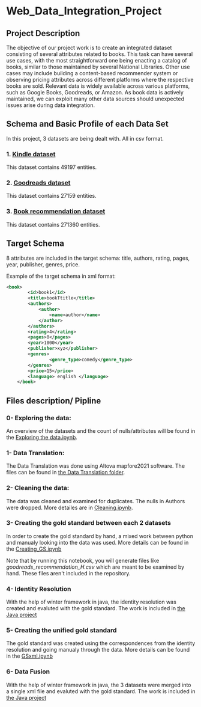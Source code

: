 # Web_Data_Integration_Project

## Project Description

The objective of our project work is to create an integrated dataset consisting of several attributes related to books. This task can have several use cases, with the most straightforward one being enacting a catalog of books, similar to those maintained by several National Libraries. Other use cases may include building a content-based recommender system or observing pricing attributes across different platforms where the respective books are sold. Relevant data is widely available across various platforms, such as Google Books, Goodreads, or Amazon. As book data is actively maintained, we can exploit many other data sources should unexpected issues arise during data integration.

## Schema and Basic Profile of each Data Set

In this project, 3 datasets are being dealt with. All in csv format.


### 1. [Kindle dataset](https://www.kaggle.com/snathjr/kindle-books-dataset)
This dataset contains 49197 entities. 

### 2. [Goodreads dataset](https://www.kaggle.com/meetnaren/goodreads-best-books)
This dataset contains 27159 entities. 

### 3. [Book recommendation dataset](https://www.kaggle.com/arashnic/book-recommendation-dataset)
This dataset contains 271360 entities. 


## Target Schema
8 attributes are included in the target schema: title, authors, rating, pages, year, publisher, genres, price.

Example of the target schema in xml format:
```xml
<book>
		<id>book1</id>
		<title>bookTtitle</title>
		<authors> 
			<author>
				<name>author</name>
			</author>
		</authors>
		<rating>4</rating>
		<pages>0</pages>
		<year>1000</year>
		<publisher>xyz</publisher>
		<genres>
				<genre_type>comedy</genre_type>
		</genres>
		<price>15</price>
		<language> english </language>
	</book>
```

## Files description/ Pipline

### 0- Exploring the data: 
An overview of the datasets and the count of nulls/attributes will be found in the [Exploring the data.ipynb](Notebooks/Exploring%20the%20data.ipynb).

### 1- Data Translation: 
The Data Translation was done using Altova mapfore2021 software. The files can be found in [the Data Translation folder](DT).

### 2- Cleaning the data:
The data was cleaned and examined for duplicates. The nulls in Authors were dropped. More detailes are in [Cleaning.ipynb](Notebooks/Cleaning.ipynb).

### 3- Creating the gold standard between each 2 datasets
In order to create the gold standard by hand, a mixed work between python and manualy looking into the data was used. More details can be found in the [Creating_GS.ipynb](Notebooks/Creating_GS.ipynb)

Note that by running this notebook, you will generate files like _goodreads_recommendation_H.csv_ which are meant to be examined by hand. These files aren't included in the repository.

### 4- Identity Resolution
With the help of winter framework in java, the identity resolution was created and evaluted with the gold standard. The work is included in [the Java project](IR_DF/IR_DF_Books/src/main/java/de/unimannheim/wdi/identity_resolution/IR_Main.java)

### 5- Creating the unified gold standard
The gold standard was created using the correspondences from the identity resolution and going manualy through the data. More details can be found in the [GSxml.ipynb](Notebooks/GSxml.ipynb)

### 6- Data Fusion
With the help of winter framework in java, the 3 datasets were merged into a single xml file and evaluted with the gold standard. The work is included in [the Java project](IR_DF/IR_DF_Books/src/main/java/de/unimannheim/wdi/data_fusion/DataFusion_Main.java)
